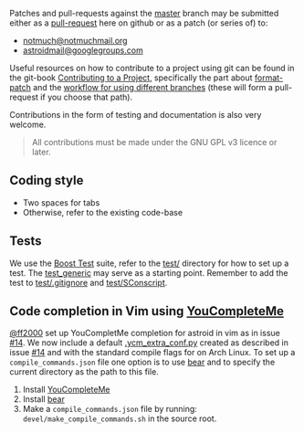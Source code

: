 Patches and pull-requests against the [master](https://github.com/gauteh/astroid) branch may be submitted either as a [pull-request](https://github.com/gauteh/astroid/pulls) here on github or as a patch (or series of) to:

* notmuch@notmuchmail.org
* astroidmail@googlegroups.com

Useful resources on how to contribute to a project using git can be found in the git-book [Contributing to a Project](http://git-scm.com/book/en/v2/Distributed-Git-Contributing-to-a-Project), specifically the part about [format-patch](http://git-scm.com/book/en/v2/Distributed-Git-Contributing-to-a-Project#Public-Project-over-E-Mail) and the [workflow for using different branches](http://git-scm.com/book/en/v2/Distributed-Git-Contributing-to-a-Project#Public-Project-over-E-Mail) (these will form a pull-request if you choose that path).

Contributions in the form of testing and documentation is also very welcome.

> All contributions must be made under the GNU GPL v3 licence or later.

## Coding style

* Two spaces for tabs
* Otherwise, refer to the existing code-base

## Tests

We use the [Boost Test](http://www.boost.org/doc/libs/1_57_0/libs/test/doc/html/index.html) suite, refer to the [test/](https://github.com/gauteh/astroid/tree/master/test) directory for how to set up a test. The [test_generic](https://github.com/gauteh/astroid/blob/master/test/test_generic.cc) may serve as a starting point. Remember to add the test to [test/.gitignore](https://github.com/gauteh/astroid/blob/master/test/.gitignore) and [test/SConscript](https://github.com/gauteh/astroid/blob/master/test/SConscript).

## Code completion in Vim using [YouCompleteMe](https://github.com/Valloric/YouCompleteMe)

[@ff2000](https://github.com/ff2000) set up YouCompletMe completion for astroid in vim as in issue [#14](https://github.com/gauteh/astroid/issues/14). We now include a default [.ycm_extra_conf.py](https://github.com/gauteh/astroid/blob/master/.ycm_extra_conf.py) created as described in issue [#14](https://github.com/gauteh/astroid/issues/14) and with the standard compile flags for on Arch Linux. To set up a `compile_commands.json` file one option is to use [bear](https://github.com/rizsotto/Bear) and to specify the current directory as the path to this file.

1. Install [YouCompleteMe](https://github.com/Valloric/YouCompleteMe)
1. Install [bear](https://github.com/rizsotto/Bear)
1. Make a `compile_commands.json` file by running: `devel/make_compile_commands.sh` in the source root.

